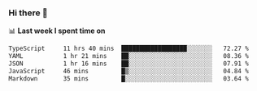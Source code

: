 ### Hi there 👋

<!--
**DBvc/DBvc** is a ✨ _special_ ✨ repository because its `README.md` (this file) appears on your GitHub profile.

Here are some ideas to get you started:

- 🔭 I’m currently working on ...
- 🌱 I’m currently learning ...
- 👯 I’m looking to collaborate on ...
- 🤔 I’m looking for help with ...
- 💬 Ask me about ...
- 📫 How to reach me: ...
- 😄 Pronouns: ...
- ⚡ Fun fact: ...
-->

📊 **Last week I spent time on**
<!--START_SECTION:waka-->

```txt
TypeScript     11 hrs 40 mins  ██████████████████░░░░░░░   72.27 %
YAML           1 hr 21 mins    ██░░░░░░░░░░░░░░░░░░░░░░░   08.36 %
JSON           1 hr 16 mins    ██░░░░░░░░░░░░░░░░░░░░░░░   07.91 %
JavaScript     46 mins         █▒░░░░░░░░░░░░░░░░░░░░░░░   04.84 %
Markdown       35 mins         █░░░░░░░░░░░░░░░░░░░░░░░░   03.64 %
```

<!--END_SECTION:waka-->
